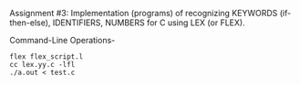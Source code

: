 Assignment #3: Implementation (programs) of recognizing KEYWORDS (if-then-else), IDENTIFIERS, NUMBERS for C using LEX (or FLEX).


Command-Line Operations-
```
flex flex_script.l
cc lex.yy.c -lfl
./a.out < test.c
```
